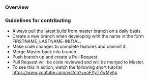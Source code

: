 ### Overview


### Guidelines for contributing
- Always pull the latest build from master branch on a daily basis.
- Create a new branch when developing with the name in the form FIRSTNAME_LASTNAME-INITIAL.
- Make code changes to complete features and commit it.
- Merge Master back into branch
- Push branch up and create a Pull Request.
- Pull Request will be code reviewed and will be merged to Master.
- To see this in action, watch the following short tutorial https://www.youtube.com/watch?v=oFYyTZwMyAg
